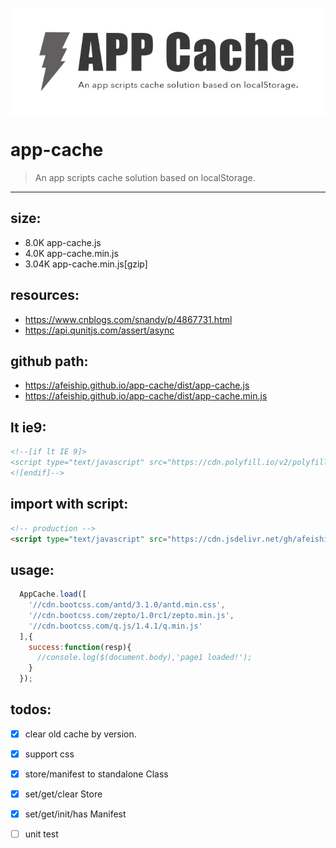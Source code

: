 <p align="center">
  <a href="https://github.com/afeiship/app-cache">
    <img src="./docs/app-cache.jpg" width="518" align="center">
  </a>
</p>


# app-cache
> An app scripts cache solution based on localStorage.
---

## size:
+ 8.0K	app-cache.js
+ 4.0K	app-cache.min.js
+ 3.04K app-cache.min.js[gzip]

## resources:
+ https://www.cnblogs.com/snandy/p/4867731.html
+ https://api.qunitjs.com/assert/async

## github path:
+ https://afeiship.github.io/app-cache/dist/app-cache.js
+ https://afeiship.github.io/app-cache/dist/app-cache.min.js


## lt ie9:
```html
<!--[if lt IE 9]>
<script type="text/javascript" src="https://cdn.polyfill.io/v2/polyfill.js?features=Array.prototype.indexOf,Array.prototype.filter,Object.keys"></script>
<![endif]-->
```

## import with script:
```html
<!-- production -->
<script type="text/javascript" src="https://cdn.jsdelivr.net/gh/afeiship/app-cache@1.0.1/dist/app-cache.min.js"></script>
```
## usage:
```js
  AppCache.load([
    '//cdn.bootcss.com/antd/3.1.0/antd.min.css',
    '//cdn.bootcss.com/zepto/1.0rc1/zepto.min.js',
    '//cdn.bootcss.com/q.js/1.4.1/q.min.js'
  ],{
    success:function(resp){
      //console.log($(document.body),'page1 loaded!');
    }
  });
```

## todos:
- [x] clear old cache by version.
- [x] support css
- [x] store/manifest to standalone Class
- [x] set/get/clear Store
- [x] set/get/init/has Manifest
- [ ] unit test

